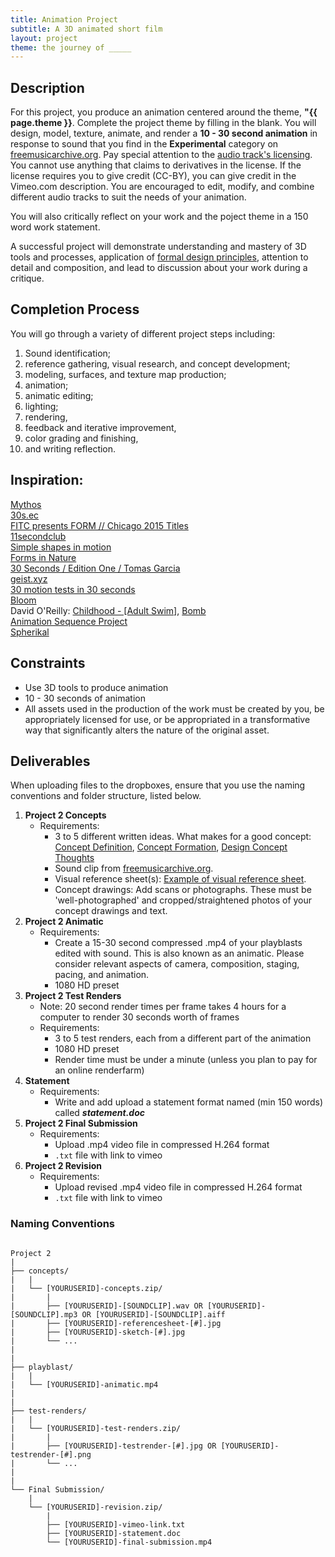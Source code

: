 ```yaml
---
title: Animation Project
subtitle: A 3D animated short film
layout: project
theme: the journey of _____
---
```


## Description

For this project, you produce an animation centered around the theme, **"{{ page.theme }}**. Complete the project theme by filling in the blank. You will design, model, texture, animate, and render a **10 - 30 second animation** in response to sound that you find in the **Experimental** category on [freemusicarchive.org](http://freemusicarchive.org/genre/Experimental/). Pay special attention to the [audio track's licensing](http://freemusicarchive.org/curator/Video/blog/Not_All_Music_on_FMA_is_Licensed_for_Video). You cannot use anything that claims to derivatives in the license. If the license requires you to give credit (CC-BY), you can give credit in the Vimeo.com description. You are encouraged to edit, modify, and combine different audio tracks to suit the needs of your animation.

You will also critically reflect on your work and the poject theme in a 150 word work statement.

A successful project will demonstrate understanding and mastery of 3D tools and processes, application of [formal design principles](http://www.getty.edu/education/teachers/building_lessons/principles_design.pdf), attention to detail and composition, and lead to discussion about your work during a critique.

## Completion Process
You will go through a variety of different project steps including:

  1. Sound identification;
  2. reference gathering, visual research, and concept development;
  3. modeling, surfaces, and texture map production;
  4. animation;
  5. animatic editing;
  5. lighting;
  6. rendering,
  7. feedback and iterative improvement,
  8. color grading and finishing,
  9. and writing reflection.

## Inspiration:

[Mythos](https://vimeo.com/271020658)  
[30s.ec](http://30s.ec/)  
[FITC presents FORM // Chicago 2015 Titles](https://vimeo.com/143914234)  
[11secondclub](http://www.11secondclub.com/competitions)  
[Simple shapes in motion](https://vimeo.com/150594088)  
[Forms in Nature](https://vimeo.com/155262093)  
[30 Seconds / Edition One / Tomas Garcia](https://vimeo.com/130886893)  
[geist.xyz](https://vimeo.com/150824660)  
[30 motion tests in 30 seconds](https://vimeo.com/17411241)  
[Bloom](https://vimeo.com/141974554)  
David O'Reilly: [Childhood - [Adult Swim]](https://vimeo.com/103551096), [Bomb](https://vimeo.com/104756258)  
[Animation Sequence Project](https://vimeo.com/44673585)  
[Spherikal](https://vimeo.com/39792837)  


## Constraints

- Use 3D tools to produce animation
- 10 - 30 seconds of animation
- All assets used in the production of the work must be created by you, be appropriately licensed for use, or be appropriated in a transformative way that significantly alters the nature of the original asset.


## Deliverables

When uploading files to the dropboxes, ensure that you use the naming conventions and folder structure, listed below.


1. **Project 2 Concepts**
   - Requirements: 
      - 3 to 5 different written ideas. What makes for a good concept: [Concept Definition](http://ocean.otr.usm.edu/~w135249/pdf/id240/Rengel%20Design%20Concept%20Definition.pdf), [Concept Formation](http://people.bu.edu/jgerring/documents/Conceptformation.pdf), [Design Concept Thoughts](http://vanseodesign.com/web-design/design-concept-thoughts/)
      - Sound clip from [freemusicarchive.org](http://freemusicarchive.org/genre/Experimental/).
      - Visual reference sheet(s): [Example of visual reference sheet](http://candlelightadventure.blogspot.com/2015/09/environment-concept-development.html).
      - Concept drawings: Add scans or photographs. These must be 'well-photographed' and cropped/straightened photos of your concept drawings and text.
2. **Project 2 Animatic**
   - Requirements: 
      - Create a 15-30 second compressed .mp4 of your playblasts edited with sound. This is also known as an animatic. Please consider relevant aspects of camera, composition, staging, pacing, and animation. 
      - 1080 HD preset
3. **Project 2 Test Renders**
   - Note: 20 second render times per frame takes 4 hours for a computer to render 30 seconds worth of frames
   - Requirements: 
      - 3 to 5 test renders, each from a different part of the animation
      - 1080 HD preset
      - Render time must be under a minute (unless you plan to pay for an online renderfarm)
4. **Statement**
   - Requirements: 
      - Write and add upload a statement format named (min 150 words) called **_statement.doc_**
4. **Project 2 Final Submission**
   - Requirements: 
      - Upload .mp4 video file in compressed H.264 format
      - `.txt` file with link to vimeo
5. **Project 2 Revision**
   - Requirements: 
      - Upload revised .mp4 video file in compressed H.264 format
      - `.txt` file with link to vimeo


### Naming Conventions

```

Project 2
|
├── concepts/
|   |
|   └── [YOURUSERID]-concepts.zip/
|       |
|       ├── [YOURUSERID]-[SOUNDCLIP].wav OR [YOURUSERID]-[SOUNDCLIP].mp3 OR [YOURUSERID]-[SOUNDCLIP].aiff
|       ├── [YOURUSERID]-referencesheet-[#].jpg
|       ├── [YOURUSERID]-sketch-[#].jpg
|       └── ...
|
|       
├── playblast/
|   |
|   └── [YOURUSERID]-animatic.mp4
|
|
├── test-renders/
|   |
|   └── [YOURUSERID]-test-renders.zip/
|       |
|       ├── [YOURUSERID]-testrender-[#].jpg OR [YOURUSERID]-testrender-[#].png
|       └── ...
|
|
└── Final Submission/
    |
    └── [YOURUSERID]-revision.zip/
        |
        ├── [YOURUSERID]-vimeo-link.txt
        ├── [YOURUSERID]-statement.doc
        └── [YOURUSERID]-final-submission.mp4
```

